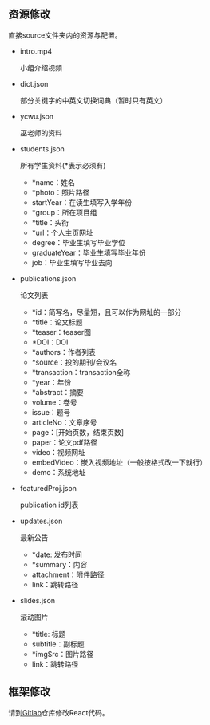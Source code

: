 ## 资源修改
直接source文件夹内的资源与配置。

- intro.mp4

  小组介绍视频
  
- dict.json

  部分关键字的中英文切换词典（暂时只有英文）
  
- ycwu.json

  巫老师的资料
  
- students.json

  所有学生资料(*表示必须有)
  
  - *name：姓名
  - *photo：照片路径
  - startYear：在读生填写入学年份
  - *group：所在项目组
  - *title：头衔
  - *url：个人主页网址
  - degree：毕业生填写毕业学位
  - graduateYear：毕业生填写毕业年份
  - job：毕业生填写毕业去向
  
- publications.json

  论文列表
  
  - *id：简写名，尽量短，且可以作为网址的一部分
  - *title：论文标题
  - *teaser：teaser图
  - *DOI：DOI
  - *authors：作者列表
  - *source：投的期刊/会议名
  - *transaction：transaction全称
  - *year：年份
  - *abstract：摘要
  - volume：卷号
  - issue：题号
  - articleNo：文章序号
  - page：[开始页数，结束页数]
  - paper：论文pdf路径
  - video：视频网址
  - embedVideo：嵌入视频地址（一般按格式改一下就行）
  - demo：系统地址

- featuredProj.json

  publication id列表

- updates.json

  最新公告
  
  - *date: 发布时间
  - *summary：内容
  - attachment：附件路径
  - link：跳转路径
  
- slides.json

  滚动图片
  
  - *title: 标题
  - subtitle：副标题
  - *imgSrc：图片路径
  - link：跳转路径
  
## 框架修改
请到[Gitlab](git.zjuidg.org/ZJUVIS/zjuidg_homepage)仓库修改React代码。
